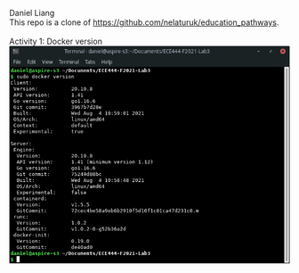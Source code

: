 Daniel Liang
<br/>
This repo is a clone of https://github.com/nelaturuk/education_pathways.
<br/>
<br/>
Activity 1: Docker version
<br/>
![alt text](screenshots/Activity1.png?raw=true)
